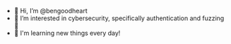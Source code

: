 - 👋 Hi, I’m @bengoodheart
- 👀 I’m interested in cybersecurity, specifically authentication and fuzzing 🙅
- 🌱 I'm learning new things every day!
<!---
bengoodheart/bengoodheart is a ✨ special ✨ repository because its `README.md` (this file) appears on your GitHub profile.
You can click the Preview link to take a look at your changes.
--->
